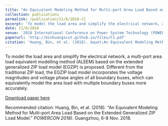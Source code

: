 ```yaml
---
title: "An Equivalent Modeling Method for Multi-port Area Load Based on the Extended Generalized ZIP Load Model"
collection: publications
permalink: /publication/11/6/2018-C1
excerpt: 'To model the load area and simplify the electrical network, a multi-port area load equivalent modelling method (ALEEM) based on the extended generalized ZIP load model (EGZIP) is proposed. Different from the traditional ZIP load, the EGZIP load model incorporates the voltage magnitudes and voltage phase angles of all boundary buses, which can equivalently model the area load with multiple boundary buses more accurately.'
date: 11/6/2018
venue: '2018 International Conference on Power System Technology (POWERCON 2018)'
paperurl: 'http://binhuangscut.github.io/files/C1.pdf'
citation: 'Huang, Bin, et al. (2018). &quot;An Equivalent Modeling Method for Multi-port Area Load Based on the Extended Generalized ZIP Load Model.&quot; <i>POWERCON 2018)</i>. Guangzhou, 6-8 Nov. 2018.'
---
```

To model the load area and simplify the electrical network, a multi-port area load equivalent modelling method (ALEEM) based on the extended generalized ZIP load model (EGZIP) is proposed. Different from the traditional ZIP load, the EGZIP load model incorporates the voltage magnitudes and voltage phase angles of all boundary buses, which can equivalently model the area load with multiple boundary buses more accurately.

[Download paper here](http://binhuangscut.github.io/files/C1.pdf)

Recommended citation: Huang, Bin, et al. (2018). "An Equivalent Modeling Method for Multi-port Area Load Based on the Extended Generalized ZIP Load Model." <i>POWERCON 2018)</i>. Guangzhou, 6-8 Nov. 2018.
